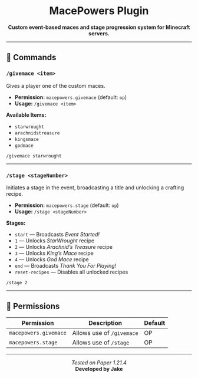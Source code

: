 <h1 align="center">MacePowers Plugin</h1>

<p align="center">
  <strong>Custom event-based maces and stage progression system for Minecraft servers.</strong>
</p>

<hr />

<h2>🔧 Commands</h2>

<h3><code>/givemace &lt;item&gt;</code></h3>
<p>Gives a player one of the custom maces.</p>

<ul>
  <li><strong>Permission:</strong> <code>macepowers.givemace</code> (default: <code>op</code>)</li>
  <li><strong>Usage:</strong> <code>/givemace &lt;item&gt;</code></li>
</ul>

<p><strong>Available Items:</strong></p>
<ul>
  <li><code>starwrought</code></li>
  <li><code>arachnidstreasure</code></li>
  <li><code>kingsmace</code></li>
  <li><code>godmace</code></li>
</ul>

<pre><code>/givemace starwrought</code></pre>

<hr />

<h3><code>/stage &lt;stageNumber&gt;</code></h3>
<p>Initiates a stage in the event, broadcasting a title and unlocking a crafting recipe.</p>

<ul>
  <li><strong>Permission:</strong> <code>macepowers.stage</code> (default: <code>op</code>)</li>
  <li><strong>Usage:</strong> <code>/stage &lt;stageNumber&gt;</code></li>
</ul>

<p><strong>Stages:</strong></p>
<ul>
  <li><code>start</code> — Broadcasts <em>Event Started!</em></li>
  <li><code>1</code> — Unlocks <em>StarWrought</em> recipe</li>
  <li><code>2</code> — Unlocks <em>Arachnid’s Treasure</em> recipe</li>
  <li><code>3</code> — Unlocks <em>King’s Mace</em> recipe</li>
  <li><code>4</code> — Unlocks <em>God Mace</em> recipe</li>
  <li><code>end</code> — Broadcasts <em>Thank You For Playing!</em></li>
  <li><code>reset-recipes</code> — Disables all unlocked recipes</li>
</ul>

<pre><code>/stage 2</code></pre>

<hr />

<h2>🔐 Permissions</h2>

<table>
  <thead>
    <tr>
      <th>Permission</th>
      <th>Description</th>
      <th>Default</th>
    </tr>
  </thead>
  <tbody>
    <tr>
      <td><code>macepowers.givemace</code></td>
      <td>Allows use of <code>/givemace</code></td>
      <td>OP</td>
    </tr>
    <tr>
      <td><code>macepowers.stage</code></td>
      <td>Allows use of <code>/stage</code></td>
      <td>OP</td>
    </tr>
  </tbody>
</table>

<hr />

<p align="center">
  <em>Tested on Paper 1.21.4</em><br />
  <strong>Developed by Jake</strong>
</p>
